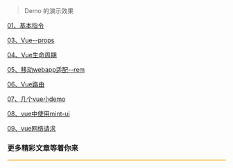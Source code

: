 > Demo 的演示效果

[01、基本指令](https://tigerchain.github.io/vue-lesson/01、基本指令/index.html)

[03、Vue--props](https://tigerchain.github.io/vue-lesson/03、Vue--props属性/index.html)

[04、Vue生命周期](https://tigerchain.github.io/vue-lesson/04、Vue生命周期/index.html)

[05、移动webapp适配--rem](https://tigerchain.github.io/vue-lesson/05、移动webapp适配--rem/index.html)

[06、Vue路由](https://tigerchain.github.io/vue-lesson/06、Vue路由/index.html)

[07、几个vue小demo](https://tigerchain.github.io/vue-lesson/07、若干练手Demo/index.html)

[08、vue中使用mint-ui](https://tigerchain.github.io/vue-lesson/08、Mint-UI的使用/index.html)

[09、vue网络请求](https://tigerchain.github.io/vue-lesson/09、vue网络请求/index.html)

### 更多精彩文章等着你来
<div style="border:1px solid orange">
<!-- 	<img src="./imgs/myscancode.jpg"></img> -->
</div>
